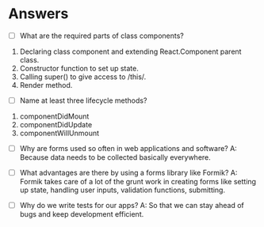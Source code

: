 # Answers

- [ ] What are the required parts of class components?
1. Declaring class component and extending React.Component parent class. 
2. Constructor function to set up state.
3. Calling super() to give access to /this/.
4. Render method.

- [ ] Name at least three lifecycle methods?
1. componentDidMount
2. componentDidUpdate
3. componentWillUnmount

- [ ] Why are forms used so often in web applications and software?
A: Because data needs to be collected basically everywhere.

- [ ] What advantages are there by using a forms library like Formik?
A: Formik takes care of a lot of the grunt work in creating forms like setting up state, handling user inputs, validation functions, submitting. 

- [ ] Why do we write tests for our apps?
A: So that we can stay ahead of bugs and keep development efficient. 

